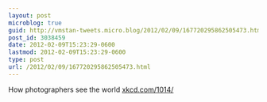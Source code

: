```yaml
---
layout: post
microblog: true
guid: http://vmstan-tweets.micro.blog/2012/02/09/167720295862505473.html
post_id: 3038459
date: 2012-02-09T15:23:29-0600
lastmod: 2012-02-09T15:23:29-0600
type: post
url: /2012/02/09/167720295862505473.html
---
```

How photographers see the world <a href="http://xkcd.com/1014/">xkcd.com/1014/</a>
